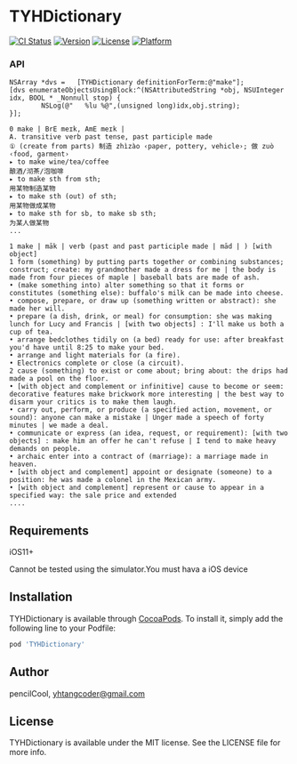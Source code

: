 # TYHDictionary

[![CI Status](https://img.shields.io/travis/pencilCool/TYHDictionary.svg?style=flat)](https://travis-ci.org/pencilCool/TYHDictionary)
[![Version](https://img.shields.io/cocoapods/v/TYHDictionary.svg?style=flat)](https://cocoapods.org/pods/TYHDictionary)
[![License](https://img.shields.io/cocoapods/l/TYHDictionary.svg?style=flat)](https://cocoapods.org/pods/TYHDictionary)
[![Platform](https://img.shields.io/cocoapods/p/TYHDictionary.svg?style=flat)](https://cocoapods.org/pods/TYHDictionary)

### API

```
NSArray *dvs =   [TYHDictionary definitionForTerm:@"make"];
[dvs enumerateObjectsUsingBlock:^(NSAttributedString *obj, NSUInteger idx, BOOL * _Nonnull stop) {
        NSLog(@"   %lu %@",(unsigned long)idx,obj.string);
}];
```

```
0 make | BrE meɪk, AmE meɪk |
A. transitive verb past tense, past participle made
① (create from parts) 制造 zhìzào ‹paper, pottery, vehicle›; 做 zuò ‹food, garment›
▸ to make wine/tea/coffee
酿酒/沏茶/泡咖啡
▸ to make sth from sth;
用某物制造某物
▸ to make sth (out) of sth;
用某物做成某物
▸ to make sth for sb, to make sb sth;
为某人做某物
...

1 make | māk | verb (past and past participle made | mād | ) [with object]
1 form (something) by putting parts together or combining substances; construct; create: my grandmother made a dress for me | the body is made from four pieces of maple | baseball bats are made of ash.
• (make something into) alter something so that it forms or constitutes (something else): buffalo's milk can be made into cheese.
• compose, prepare, or draw up (something written or abstract): she made her will.
• prepare (a dish, drink, or meal) for consumption: she was making lunch for Lucy and Francis | [with two objects] : I'll make us both a cup of tea.
• arrange bedclothes tidily on (a bed) ready for use: after breakfast you'd have until 8:25 to make your bed.
• arrange and light materials for (a fire).
• Electronics complete or close (a circuit).
2 cause (something) to exist or come about; bring about: the drips had made a pool on the floor.
• [with object and complement or infinitive] cause to become or seem: decorative features make brickwork more interesting | the best way to disarm your critics is to make them laugh.
• carry out, perform, or produce (a specified action, movement, or sound): anyone can make a mistake | Unger made a speech of forty minutes | we made a deal.
• communicate or express (an idea, request, or requirement): [with two objects] : make him an offer he can't refuse | I tend to make heavy demands on people.
• archaic enter into a contract of (marriage): a marriage made in heaven.
• [with object and complement] appoint or designate (someone) to a position: he was made a colonel in the Mexican army.
• [with object and complement] represent or cause to appear in a specified way: the sale price and extended
....
```

## Requirements

iOS11+

Cannot be tested using the simulator.You must hava a iOS device

## Installation

TYHDictionary is available through [CocoaPods](https://cocoapods.org). To install
it, simply add the following line to your Podfile:

```ruby
pod 'TYHDictionary'
```

## Author

pencilCool, yhtangcoder@gmail.com

## License

TYHDictionary is available under the MIT license. See the LICENSE file for more info.
